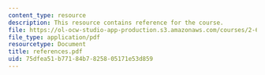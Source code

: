 ```yaml
---
content_type: resource
description: This resource contains reference for the course.
file: https://ol-ocw-studio-app-production.s3.amazonaws.com/courses/2-611-marine-power-and-propulsion-fall-2006/75dfea51b77184b7825805171e53d859_references.pdf
file_type: application/pdf
resourcetype: Document
title: references.pdf
uid: 75dfea51-b771-84b7-8258-05171e53d859
---
```

